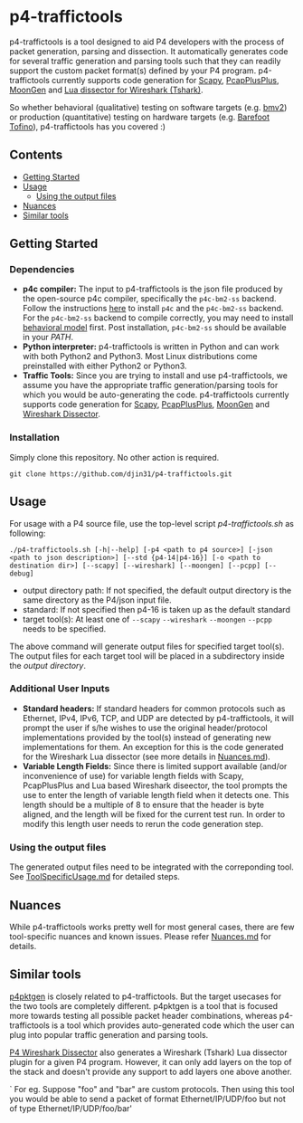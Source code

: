 # p4-traffictools

p4-traffictools is a tool designed to aid P4 developers with the process of packet generation, parsing and dissection. It automatically generates code for several traffic generation and parsing tools such that they can readily support the custom packet format(s) defined by your P4 program. p4-traffictools currently supports code generation for [Scapy](https://scapy.net), [PcapPlusPlus](https://github.com/seladb/PcapPlusPlus), [MoonGen](https://github.com/emmericp/MoonGen/) and [Lua dissector for Wireshark (Tshark)](https://wiki.wireshark.org/Lua/Dissectors).

So whether behavioral (qualitative) testing on software targets (e.g. [bmv2](https://github.com/p4lang/behavioral-model)) or production (quantitative) testing on hardware targets (e.g. [Barefoot Tofino](https://barefootnetworks.com/products/brief-tofino/)), p4-traffictools has you covered :)


## Contents
* [Getting Started](#getting-started)
* [Usage](#usage)
  * [Using the output files](#using-the-output-files)
* [Nuances](#nuances)
* [Similar tools](#similar-tools)


## Getting Started
### Dependencies
* **p4c compiler:** The input to p4-traffictools is the json file produced by the open-source p4c compiler, specifically the `p4c-bm2-ss` backend. Follow the instructions [here](https://github.com/p4lang/p4c) to install `p4c` and the `p4c-bm2-ss` backend. For the `p4c-bm2-ss` backend to compile correctly, you may need to install [behavioral model](https://github.com/p4lang/behavioral-model) first. Post installation, `p4c-bm2-ss` should be available in your _PATH_. 
* **Python interpreter:** p4-traffictools is written in Python and can work with both Python2 and Python3. Most Linux distributions come preinstalled with either Python2 or Python3.
* **Traffic Tools:** Since you are trying to install and use p4-traffictools, we assume you have the appropriate traffic generation/parsing tools for which you would be auto-generating the code. p4-traffictools currently supports code generation for [Scapy](https://scapy.net), [PcapPlusPlus](https://github.com/seladb/PcapPlusPlus), [MoonGen](https://github.com/emmericp/MoonGen/) and [Wireshark Dissector](https://wiki.wireshark.org/Lua/Dissectors).

### Installation
Simply clone this repository. No other action is required.
```
git clone https://github.com/djin31/p4-traffictools.git
```

## Usage

For usage with a P4 source file, use the top-level script _p4-traffictools.sh_ as following:
```
./p4-traffictools.sh [-h|--help] [-p4 <path to p4 source>] [-json <path to json description>] [--std {p4-14|p4-16}] [-o <path to destination dir>] [--scapy] [--wireshark] [--moongen] [--pcpp] [--debug]
```

* output directory path: If not specified, the default output directory is the same directory as the P4/json input file.
* standard: If not specified then p4-16 is taken up as the default standard
* target tool(s): At least one of `--scapy` `--wireshark` `--moongen` `--pcpp` needs to be specified. 

The above command will generate output files for specified target tool(s). The output files for each target tool will be placed in a subdirectory inside the _output directory_.



### Additional User Inputs
* **Standard headers:** If standard headers for common protocols such as Ethernet, IPv4, IPv6, TCP, and UDP are detected by p4-traffictools, it will prompt the user if s/he wishes to use the original header/protocol implementations provided by the tool(s) instead of generating new implementations for them. An exception for this is the code generated for the Wireshark Lua dissector (see more details in [Nuances.md](Nuances.md)).
* **Variable Length Fields:** Since there is limited support  available (and/or inconvenience of use) for variable length fields with Scapy, PcapPlusPlus and Lua based Wireshark diseector, the tool prompts the use to enter the length of variable length field when it detects one. This length should be a multiple of 8 to ensure that the header is byte aligned, and the length will be fixed for the current test run. In order to modify this length user needs to rerun the code generation step.


### Using the output files
The generated output files need to be integrated with the correponding tool. See [ToolSpecificUsage.md](ToolSpecificUsage.md) for detailed steps.

## Nuances
While p4-traffictools works pretty well for most general cases, there are few tool-specific nuances and known issues. Please refer [Nuances.md](Nuances.md) for details.


## Similar tools
[p4pktgen](https://github.com/p4pktgen/p4pktgen) is closely related to p4-traffictools. But the target usecases for the two tools are completely different. p4pktgen is a tool that is focused more towards testing all possible packet header combinations, whereas p4-traffictools is a tool which provides auto-generated code which the user can plug into popular traffic generation and parsing tools.

[P4 Wireshark Dissector](https://github.com/gnikol/P4-Wireshark-Dissector) also generates a Wireshark (Tshark) Lua dissector plugin for a given P4 program. However, it can only add layers on the top of the stack and doesn't provide any support to add layers one above another.

` For eg. Suppose "foo" and "bar" are custom protocols. Then using this tool you would be able to send a packet of format Ethernet/IP/UDP/foo but not of type Ethernet/IP/UDP/foo/bar'
